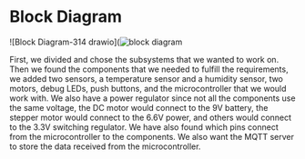 # Block Diagram
![Block Diagram-314 drawio](![block diagram](https://github.com/WhoWaWay/WhoWaWay.github.io/assets/156974895/e4373a0f-15e6-498c-b9fd-35c2406c7b1f)


First, we divided and chose the subsystems that we wanted to work on. Then we found the components that we needed to fulfill the requirements, we added two sensors, a temperature sensor and a humidity sensor, two motors, debug LEDs, push buttons, and the microcontroller that we would work with. We also have a power regulator since not all the components use the same voltage, the DC motor would connect to the 9V battery, the stepper motor would connect to the 6.6V power, and others would connect to the 3.3V switching regulator. We have also found which pins connect from the microcontroller to the components. We also want the MQTT server to store the data received from the microcontroller.


